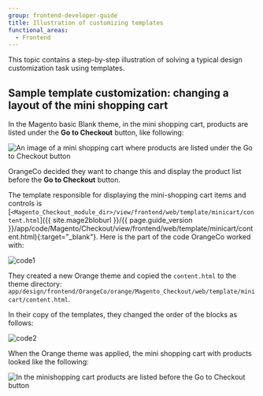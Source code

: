 ```yaml
---
group: frontend-developer-guide
title: Illustration of customizing templates
functional_areas:
  - Frontend
---
```


This topic contains a step-by-step illustration of solving a typical design customization task using templates.

## Sample template customization: changing a layout of the mini shopping cart

In the Magento basic Blank theme, in the mini shopping cart, products are listed under the **Go to Checkout** button, like following:

![An image of a mini shopping cart where products are listed under the Go to Checkout button]({{site.baseurl}}/common/images/inherit_mini121.png)

OrangeCo decided they want to change this and display the product list before the **Go to Checkout** button.

The template responsible for displaying the mini-shopping cart items and controls is [`<Magento_Checkout_module_dir>/view/frontend/web/template/minicart/content.html`]({{ site.mage2bloburl }}/{{ page.guide_version }}/app/code/Magento/Checkout/view/frontend/web/template/minicart/content.html){:target="_blank"}.
Here is the part of the code OrangeCo worked with:

![code1]({{site.baseurl}}/common/images/templ_overview_code121.png)

They created a new Orange theme and copied the `content.html` to the theme directory:
`app/design/frontend/OrangeCo/orange/Magento_Checkout/web/template/minicart/content.html`.

In their copy of the templates, they changed the order of the blocks as follows:

![code2]({{site.baseurl}}/common/images/templ_overview_code221.png)

When the Orange theme was applied, the mini shopping cart with products looked like the following:

![In the minishopping cart products are listed before the Go to Checkout button]({{site.baseurl}}/common/images/inherit_mini221.png)
